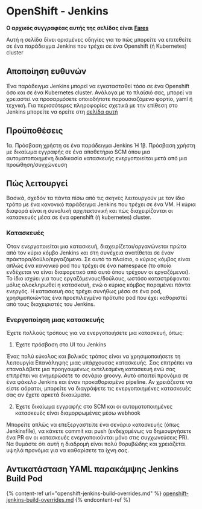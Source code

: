 # OpenShift - Jenkins

**Ο αρχικός συγγραφέας αυτής της σελίδας είναι** [**Fares**](https://www.linkedin.com/in/fares-siala/)

Αυτή η σελίδα δίνει ορισμένες οδηγίες για το πώς μπορείτε να επιτεθείτε σε ένα παράδειγμα Jenkins που τρέχει σε ένα Openshift (ή Kubernetes) cluster

## Αποποίηση ευθυνών

Ένα παράδειγμα Jenkins μπορεί να εγκατασταθεί τόσο σε ένα Openshift όσο και σε ένα Kubernetes cluster. Ανάλογα με το πλαίσιό σας, μπορεί να χρειαστεί να προσαρμόσετε οποιοδήποτε παρουσιαζόμενο φορτίο, yaml ή τεχνική. Για περισσότερες πληροφορίες σχετικά με την επίθεση στο Jenkins μπορείτε να ϭρείτε στη [σελίδα αυτή](../../../pentesting-ci-cd/jenkins-security/)

## Προϋποθέσεις

1α. Πρόσβαση χρήστη σε ένα παράδειγμα Jenkins Ή 1β. Πρόσβαση χρήστη με δικαίωμα εγγραφής σε ένα αποθετήριο SCM όπου μια αυτοματοποιημένη διαδικασία κατασκευής ενεργοποιείται μετά από μια προώθηση/συγχώνευση

## Πώς λειτουργεί

Βασικά, σχεδόν τα πάντα πίσω από τις σκηνές λειτουργούν με τον ίδιο τρόπο με ένα κανονικό παράδειγμα Jenkins που τρέχει σε ένα VM. Η κύρια διαφορά είναι η συνολική αρχιτεκτονική και πώς διαχειρίζονται οι κατασκευές μέσα σε ένα openshift (ή kubernetes) cluster.

### Κατασκευές

Όταν ενεργοποιείται μια κατασκευή, διαχειρίζεται/οργανώνεται πρώτα από τον κύριο κόμβο Jenkins και στη συνέχεια ανατίθεται σε έναν πράκτορα/δούλο/εργαζόμενο. Σε αυτό το πλαίσιο, ο κύριος κόμβος είναι απλώς ένα κανονικό pod που τρέχει σε ένα namespace (το οποίο ενδέχεται να είναι διαφορετικό από αυτό όπου τρέχουν οι εργαζόμενοι). Το ίδιο ισχύει για τους εργαζόμενους/δούλους, ωστόσο καταστρέφονται μόλις ολοκληρωθεί η κατασκευή, ενώ ο κύριος κόμβος παραμένει πάντα ενεργός. Η κατασκευή σας τρέχει συνήθως μέσα σε ένα pod, χρησιμοποιώντας ένα προεπιλεγμένο πρότυπο pod που έχει καθοριστεί από τους διαχειριστές του Jenkins.

### Ενεργοποίηση μιας κατασκευής

Έχετε πολλούς τρόπους για να ενεργοποιήσετε μια κατασκευή, όπως:

1. Έχετε πρόσβαση στο UI του Jenkins

Ένας πολύ εύκολος και βολικός τρόπος είναι να χρησιμοποιήσετε τη λειτουργία Επανάληψης μιας υπάρχουσας κατασκευής. Σας επιτρέπει να επαναλάβετε μια προηγουμένως εκτελεσμένη κατασκευή ενώ σας επιτρέπει να ενημερώσετε το σενάριο groovy. Αυτό απαιτεί προνόμια σε ένα φάκελο Jenkins και έναν προκαθορισμένο pipeline. Αν χρειάζεστε να είστε αόρατοι, μπορείτε να διαγράψετε τις ενεργοποιημένες κατασκευές σας αν έχετε αρκετά δικαιώματα.

2. Έχετε δικαίωμα εγγραφής στο SCM και οι αυτοματοποιημένες κατασκευές είναι διαμορφωμένες μέσω webhook

Μπορείτε απλώς να επεξεργαστείτε ένα σενάριο κατασκευής (όπως Jenkinsfile), να κάνετε commit και push (ενδεχομένως να δημιουργήσετε ένα PR αν οι κατασκευές ενεργοποιούνται μόνο στις συγχωνεύσεις PR). Να θυμάστε ότι αυτή η διαδρομή είναι πολύ θορυβώδης και χρειάζεται υψηλά προνόμια για να καθαρίσετε τα ίχνη σας.

## Αντικατάσταση YAML παρακάμψης Jenkins Build Pod

{% content-ref url="openshift-jenkins-build-overrides.md" %}
[openshift-jenkins-build-overrides.md](openshift-jenkins-build-overrides.md)
{% endcontent-ref %}

